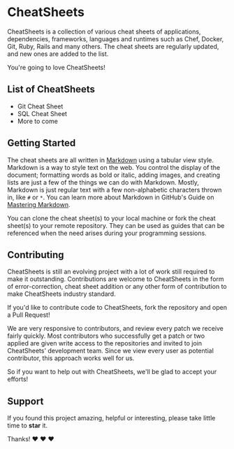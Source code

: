 # CheatSheets
CheatSheets is a collection of various cheat sheets of applications, dependencies, frameworks, languages and runtimes such as Chef, Docker, Git, Ruby, Rails and many others. The cheat sheets are regularly updated, and new ones are added to the list.

You're going to love CheatSheets!

## List of CheatSheets
* Git Cheat Sheet
* SQL Cheat Sheet
* More to come

## Getting Started
The cheat sheets are all written in [Markdown](https://en.wikipedia.org/wiki/Markdown) using a tabular view style. Markdown is a way to style text on the web. You control the display of the document; formatting words as bold or italic, adding images, and creating lists are just a few of the things we can do with Markdown. Mostly, Markdown is just regular text with a few non-alphabetic characters thrown in, like `#` or `*`. You can learn more about Markdown in GitHub's Guide on [Mastering Markdown](https://guides.github.com/features/mastering-markdown/).

You can clone the cheat sheet(s) to your local machine or fork the cheat sheet(s) to your remote repository. They can be used as guides that can be referenced when the need arises during your programming sessions.

## Contributing
CheatSheets is still an evolving project with a lot of work still required to make it outstanding. Contributions are welcome to CheatSheets in the form of error-correction, cheat sheet addition or any other form of contribution to make CheatSheets industry standard.

If you'd like to contribute code to CheatSheets, fork the repository and open a Pull Request!

We are very responsive to contributors, and review every patch we receive fairly quickly. Most contributors who successfully get a patch or two applied are given write access to the repositories and invited to join CheatSheets' development team. Since we view every user as potential contributor, this approach works well for us.

So if you want to help out with CheatSheets, we'll be glad to accept your efforts!

## Support
If you found this project amazing, helpful or interesting, please take little time to **star** it.

Thanks! ❤️ ❤️ ❤️
